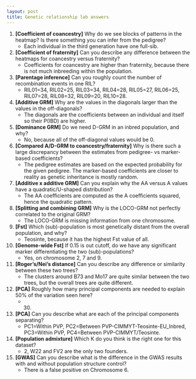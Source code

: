 ```yaml
---
layout: post
title: Genetic relationship lab answers
---
```


1.	**[Coefficient of coancestry]** Why do we see blocks of patterns in the heatmap? Is there something you can infer from the pedigree?
    + Each individual in the third generation have one full-sib.  
2.	**[Coefficient of fraternity]** Can you describe any difference between the heatmaps for coancestry versus fraternity?
    + Coefficients for coancestry are higher than fraternity, because there is not much inbreeding within the population.  
5.	**[Parentage inference]** Can you roughly count the number of recombination events in one RIL?
    + RIL01=34, RIL02=25, RIL03=34, RIL04=28, RIL05=27, RIL06=25, RIL07=28, RIL08=32, RIL09=20, RIL10=28.  
7.	**[Additive GRM]** Why are the values in the diagonals larger than the values in the off-diagonals?
    + The diagonals are the coefficients between an individual and itself so their P(IBD) are higher.  
9.	**[Dominance GRM]** Do we need D-GRM in an inbred population, and why?
    + No, because all of the off-diagonal values would be 0.  
11.	**[Compared A/D-GRM to coancestry/fraternity]** Why is there such a large discrepancy between the estimates from pedigree- vs marker-based coefficients?
    + The pedigree estimates are based on the expected probability for the given pedigree. The marker-based coefficients are closer to reality as genetic inheritance is mostly random.  
13.	**[Additive x additive GRM]** Can you explain why the AA versus A values have a quadratic/U-shaped distribution?
    + The AA coefficients are computed as the A coefficients squared, hence the quadratic pattern.  
15.	**[Splitting and combining GRM]** Why is the LOCO-GRM not perfectly correlated to the original GRM?
    + The LOCO-GRM is missing information from one chromosome.  
17.	**[Fst]** Which (sub)-population is most genetically distant from the overall population, and why?
    + Teosinte, because it has the highest Fst value of all.  
19.	**[Genome-wide Fst]** If 0.15 is out cutoff, do we have any significant marker differentiating the two (sub)-populations?
    + Yes, on chromosome 2, 7 and 9.  
21.	**[Roger’s/Nei’s distance]** Can you describe any difference or similarity between these two trees?
    + The clusters around B73 and Mo17 are quite similar between the two trees, but the overall trees are quite different.  
23.	**[PCA]** Roughly how many principal components are needed to explain 50% of the variation seen here?
    + 30.  
25.	**[PCA]** Can you describe what are each of the principal components separating?
    + PC1=Within PVP, PC2=Between PVP-CIMMYT-Teosinte-EU_Inbred, PC3=Within PVP, PC4=Between PVP-CIMMYT/Teosinte.  
27.	**[Population admixture]** Which K do you think is the right one for this dataset?
    + 2, W22 and FV2 are the only two founders.  
29.	**[GWAS]** Can you describe what is the difference in the GWAS results with and without population structure control?
    + There is a false positive on Chromosome 6.  
